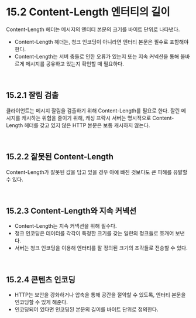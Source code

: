 # 15.2 Content-Length 엔터티의 길이

Content-Length 헤더는 메시지의 엔터티 본문의 크기를 바이트 단위로 나타낸다.

- Content-Length 헤더는, 청크 인코딩이 아니라면 엔터티 본문은 필수로 포함해야 한다.
- Content-Length는 서버 충돌로 인한 오류가 있는지 또는 지속 커넥션을 통해 올바르게 메시지를 공유하고 있는지 확인할 때 필요하다.

<br />

## 15.2.1 잘림 검출

클라이언트는 메시지 잘림을 검출하기 위해 Content-Length를 필요로 한다. 잘린 메시지를 캐시하는 위험을 줄이기 위해, 캐싱 프락시 서버는 명시적으로 Content-Length 헤더를 갖고 있지 않은 HTTP 본문은 보통 캐시하지 않는다.

<br />

## 15.2.2 잘못된 Content-Length

Content-Length가 잘못된 값을 담고 있을 경우 아예 빠진 것보다도 큰 피해를 유발할 수 있다.

<br />

## 15.2.3 Content-Length와 지속 커넥션

- Content-Length는 지속 커넥션을 위해 필수다.
- 청크 인코딩은 데이터를 각각이 특정한 크기를 갖는 일련의 청크들로 쪼개어 보낸다.
- 서버는 청크 인코딩을 이용해 엔터티를 잘 정의된 크기의 조각들로 전송할 수 있다.

<br />

## 15.2.4 콘텐츠 인코딩

- HTTP는 보안을 강화하거나 압축을 통해 공간을 절약할 수 있도록, 엔터티 본문을 인코딩할 수 있게 해준다.
- 인코딩되어 있다면 인코딩된 본문의 길이를 바이트 단위로 정의한다.
